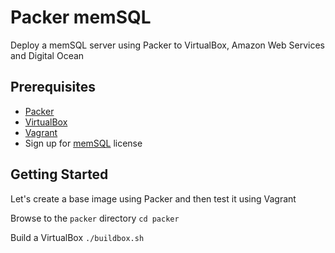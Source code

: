 # Packer memSQL

Deploy a memSQL server using Packer to VirtualBox, Amazon Web Services and Digital Ocean

## Prerequisites

* [Packer](http://www.packer.io/)
* [VirtualBox](https://www.virtualbox.org/)
* [Vagrant](http://www.vagrantup.com/)
* Sign up for [memSQL](http://www.memsql.com/) license

## Getting Started

Let's create a base image using Packer and then test it using Vagrant

Browse to the `packer` directory
`cd packer`

Build a VirtualBox
`./buildbox.sh`


